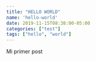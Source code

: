 ```yaml
---
title: "HELLO WORLD"
name: 'hello-world'
date: 2019-11-15T08:38:00-05:00
categories: ["test"]
tags: ["hello", "world"]
---
```


Mi primer post